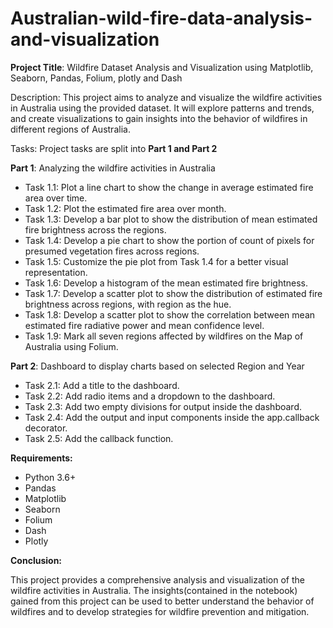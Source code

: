 # Australian-wild-fire-data-analysis-and-visualization
**Project Title**: Wildfire Dataset Analysis and Visualization using Matplotlib, Seaborn, Pandas, Folium, plotly and Dash

Description: This project aims to analyze and visualize the wildfire activities in Australia using the provided dataset. It will explore patterns and trends, and create visualizations to gain insights into the behavior of wildfires in different regions of Australia.

Tasks: Project tasks are split into **Part 1 and Part 2**

**Part 1**: Analyzing the wildfire activities in Australia

- Task 1.1: Plot a line chart to show the change in average estimated fire area over time.
- Task 1.2: Plot the estimated fire area over month.
- Task 1.3: Develop a bar plot to show the distribution of mean estimated fire brightness across the regions.
- Task 1.4: Develop a pie chart to show the portion of count of pixels for presumed vegetation fires across regions.
- Task 1.5: Customize the pie plot from Task 1.4 for a better visual representation.
- Task 1.6: Develop a histogram of the mean estimated fire brightness.
- Task 1.7: Develop a scatter plot to show the distribution of estimated fire brightness across regions, with region as the hue.
- Task 1.8: Develop a scatter plot to show the correlation between mean estimated fire radiative power and mean confidence level.
- Task 1.9: Mark all seven regions affected by wildfires on the Map of Australia using Folium.

**Part 2**: Dashboard to display charts based on selected Region and Year

- Task 2.1: Add a title to the dashboard.
- Task 2.2: Add radio items and a dropdown to the dashboard.
- Task 2.3: Add two empty divisions for output inside the dashboard.
- Task 2.4: Add the output and input components inside the app.callback decorator.
- Task 2.5: Add the callback function.

**Requirements:**

- Python 3.6+
- Pandas
- Matplotlib
- Seaborn
- Folium
- Dash
- Plotly

**Conclusion:**

This project provides a comprehensive analysis and visualization of the wildfire activities in Australia. The insights(contained in the notebook) gained from this project can be used to better understand the behavior of wildfires and to develop strategies for wildfire prevention and mitigation.
